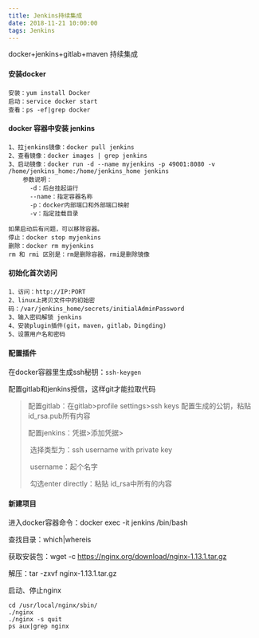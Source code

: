 ```yaml
---
title: Jenkins持续集成
date: 2018-11-21 10:00:00
tags: Jenkins
---
```


docker+jenkins+gitlab+maven 持续集成

#### 安装docker

```
安装：yum install Docker
启动：service docker start
查看：ps -ef|grep docker
```

#### docker 容器中安装 jenkins

```
1、拉jenkins镜像：docker pull jenkins 
2、查看镜像：docker images | grep jenkins 
3、启动镜像：docker run -d --name myjenkins -p 49001:8080 -v /home/jenkins_home:/home/jenkins_home jenkins
    参数说明：
      -d：后台挂起运行
      --name：指定容器名称
      -p：docker内部端口和外部端口映射
      -v：指定挂载目录
      
如果启动后有问题，可以移除容器。
停止：docker stop myjenkins
删除：docker rm myjenkins
rm 和 rmi 区别是：rm是删除容器，rmi是删除镜像
```

#### 初始化首次访问

```
1、访问：http://IP:PORT
2、linux上拷贝文件中的初始密码：/var/jenkins_home/secrets/initialAdminPassword
3、输入密码解锁 jenkins
4、安装plugin插件(git，maven，gitlab，Dingding)
5、设置用户名和密码
```

#### 配置插件

在docker容器里生成ssh秘钥：`ssh-keygen` 

配置gitlab和jenkins授信，这样git才能拉取代码

> 配置gitlab：在gitlab>profile settings>ssh keys 配置生成的公钥，粘贴id_rsa.pub所有内容
>
> 配置jenkins：凭据>添加凭据>
>
> ​	选择类型为：ssh username with private key
>
> ​	username：起个名字
>
> ​	勾选enter directly：粘贴 id_rsa中所有的内容





#### 新建项目









进入docker容器命令：docker exec -it jenkins /bin/bash

查找目录：which|whereis

获取安装包：wget -c https://nginx.org/download/nginx-1.13.1.tar.gz

解压：tar -zxvf nginx-1.13.1.tar.gz 

启动、停止nginx

```
cd /usr/local/nginx/sbin/
./nginx 
./nginx -s quit
ps aux|grep nginx
```



